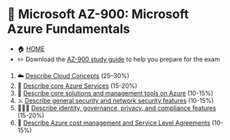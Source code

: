 # 🧱 Microsoft AZ-900: Microsoft Azure Fundamentals

+  🏠 [HOME](README.md)
+ ✏️ Download the [AZ-900 study guide](https://docs.microsoft.com/en-us/certifications/exams/az-900) to help you prepare for the exam

1. ☁️ [Describe Cloud Concepts](az-900-part1.md) (25–30%)
2. 🚒 [Describe core Azure Services](az-900-part2.md) (15-20%)
3. 🔨 [Describe core solutions and management tools on Azure](az-900-part3.md) (10-15%)
4. ⚔️ [Describe general security and network security features](az-900-part4.md) (10-15%)
5. 🧑‍🤝‍🧑 [Describe identity, governance, privacy, and compliance features](az-900-part5.md) (15-20%)
6. 🤑 [Describe Azure cost management and Service Level Agreements](az-900-part6.md) (10-15%)
